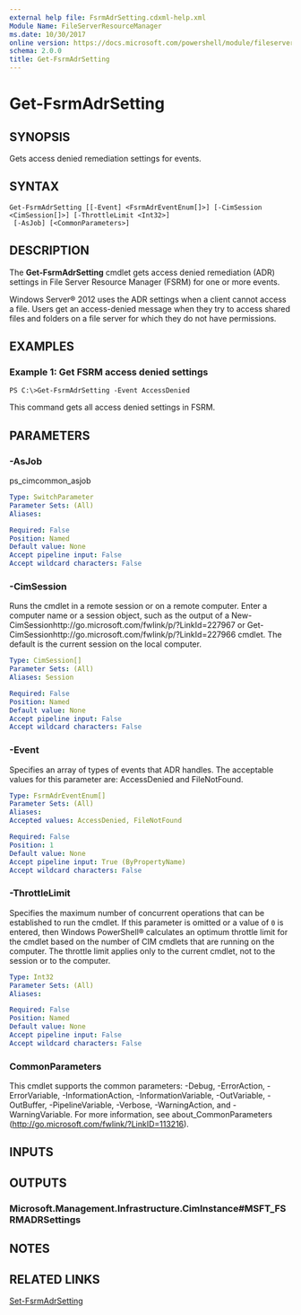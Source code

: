 ```yaml
---
external help file: FsrmAdrSetting.cdxml-help.xml
Module Name: FileServerResourceManager
ms.date: 10/30/2017
online version: https://docs.microsoft.com/powershell/module/fileserverresourcemanager/get-fsrmadrsetting?view=windowsserver2012r2-ps&wt.mc_id=ps-gethelp
schema: 2.0.0
title: Get-FsrmAdrSetting
---
```


# Get-FsrmAdrSetting

## SYNOPSIS
Gets access denied remediation settings for events.

## SYNTAX

```
Get-FsrmAdrSetting [[-Event] <FsrmAdrEventEnum[]>] [-CimSession <CimSession[]>] [-ThrottleLimit <Int32>]
 [-AsJob] [<CommonParameters>]
```

## DESCRIPTION
The **Get-FsrmAdrSetting** cmdlet gets access denied remediation (ADR) settings in File Server Resource Manager (FSRM) for one or more events.

Windows Server® 2012 uses the ADR settings when a client cannot access a file.
Users get an access-denied message when they try to access shared files and folders on a file server for which they do not have permissions.

## EXAMPLES

### Example 1: Get FSRM access denied settings
```
PS C:\>Get-FsrmAdrSetting -Event AccessDenied
```

This command gets all access denied settings in FSRM.

## PARAMETERS

### -AsJob
ps_cimcommon_asjob

```yaml
Type: SwitchParameter
Parameter Sets: (All)
Aliases: 

Required: False
Position: Named
Default value: None
Accept pipeline input: False
Accept wildcard characters: False
```

### -CimSession
Runs the cmdlet in a remote session or on a remote computer.
Enter a computer name or a session object, such as the output of a New-CimSessionhttp://go.microsoft.com/fwlink/p/?LinkId=227967 or Get-CimSessionhttp://go.microsoft.com/fwlink/p/?LinkId=227966 cmdlet.
The default is the current session on the local computer.

```yaml
Type: CimSession[]
Parameter Sets: (All)
Aliases: Session

Required: False
Position: Named
Default value: None
Accept pipeline input: False
Accept wildcard characters: False
```

### -Event
Specifies an array of types of events that ADR handles.
The acceptable values for this parameter are: AccessDenied and FileNotFound.

```yaml
Type: FsrmAdrEventEnum[]
Parameter Sets: (All)
Aliases: 
Accepted values: AccessDenied, FileNotFound

Required: False
Position: 1
Default value: None
Accept pipeline input: True (ByPropertyName)
Accept wildcard characters: False
```

### -ThrottleLimit
Specifies the maximum number of concurrent operations that can be established to run the cmdlet.
If this parameter is omitted or a value of `0` is entered, then Windows PowerShell® calculates an optimum throttle limit for the cmdlet based on the number of CIM cmdlets that are running on the computer.
The throttle limit applies only to the current cmdlet, not to the session or to the computer.

```yaml
Type: Int32
Parameter Sets: (All)
Aliases: 

Required: False
Position: Named
Default value: None
Accept pipeline input: False
Accept wildcard characters: False
```

### CommonParameters
This cmdlet supports the common parameters: -Debug, -ErrorAction, -ErrorVariable, -InformationAction, -InformationVariable, -OutVariable, -OutBuffer, -PipelineVariable, -Verbose, -WarningAction, and -WarningVariable. For more information, see about_CommonParameters (http://go.microsoft.com/fwlink/?LinkID=113216).

## INPUTS

## OUTPUTS

### Microsoft.Management.Infrastructure.CimInstance#MSFT_FSRMADRSettings

## NOTES

## RELATED LINKS

[Set-FsrmAdrSetting](./Set-FsrmAdrSetting.md)

